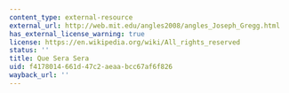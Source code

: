 ```yaml
---
content_type: external-resource
external_url: http://web.mit.edu/angles2008/angles_Joseph_Gregg.html
has_external_license_warning: true
license: https://en.wikipedia.org/wiki/All_rights_reserved
status: ''
title: Que Sera Sera
uid: f4178014-661d-47c2-aeaa-bcc67af6f826
wayback_url: ''
---
```

